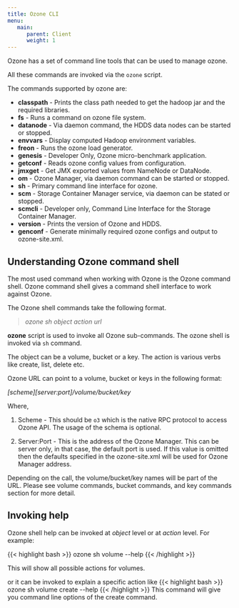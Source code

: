 ```yaml
---
title: Ozone CLI
menu:
   main:
      parent: Client
      weight: 1
---
```

<!---
  Licensed to the Apache Software Foundation (ASF) under one or more
  contributor license agreements.  See the NOTICE file distributed with
  this work for additional information regarding copyright ownership.
  The ASF licenses this file to You under the Apache License, Version 2.0
  (the "License"); you may not use this file except in compliance with
  the License.  You may obtain a copy of the License at

      http://www.apache.org/licenses/LICENSE-2.0

  Unless required by applicable law or agreed to in writing, software
  distributed under the License is distributed on an "AS IS" BASIS,
  WITHOUT WARRANTIES OR CONDITIONS OF ANY KIND, either express or implied.
  See the License for the specific language governing permissions and
  limitations under the License.
-->

Ozone has a set of command line tools that can be used to manage ozone.

All these commands are invoked via the ```ozone``` script.

The commands supported by ozone are:

   * **classpath** - Prints the class path needed to get the hadoop jar and the
    required libraries.
   * **fs** - Runs a command on ozone file system.
   * **datanode** - Via daemon command, the HDDS data nodes can be started or
   stopped.
   * **envvars** - Display computed Hadoop environment variables.
   * **freon** -  Runs the ozone load generator.
   * **genesis**  - Developer Only, Ozone micro-benchmark application.
   * **getconf** -  Reads ozone config values from configuration.
   * **jmxget**  - Get JMX exported values from NameNode or DataNode.
   * **om** -   Ozone Manager, via daemon command can be started or stopped.
   * **sh** -  Primary command line interface for ozone.
   * **scm** -  Storage Container Manager service, via daemon can be
   stated or stopped.
   * **scmcli** -  Developer only, Command Line Interface for the Storage
   Container Manager.
   * **version** - Prints the version of Ozone and HDDS.
   * **genconf** -  Generate minimally required ozone configs and output to
   ozone-site.xml.

## Understanding Ozone command shell
The most used command when working with Ozone is the Ozone command shell.
Ozone command shell gives a command shell interface to work against
Ozone.

The Ozone shell commands take the following format.

> _ozone sh object action url_

**ozone** script is used to invoke all Ozone sub-commands. The ozone shell is
invoked via ```sh``` command.

The object can be a volume, bucket or a key. The action is various verbs like
 create, list, delete etc.


Ozone URL can point to a volume, bucket or keys in the following format:

_\[scheme\]\[server:port\]/volume/bucket/key_


Where,

1. Scheme - This should be `o3` which is the native RPC protocol to access 
  Ozone API. The usage of the schema is optional.

2. Server:Port - This is the address of the Ozone Manager. This can be server
 only, in that case, the default port is used. If this value is omitted
then the defaults specified in the ozone-site.xml will be used for Ozone
Manager address.

Depending on the call, the volume/bucket/key names will be part of the URL.
Please see volume commands, bucket commands, and key commands section for more
detail.

## Invoking help

Ozone shell help can be invoked at _object_ level or at _action_ level.
For example:

{{< highlight bash >}}
ozone sh volume --help
{{< /highlight >}}

This will show all possible actions for volumes.

or it can be invoked to explain a specific action like
{{< highlight bash >}}
ozone sh volume create --help
{{< /highlight >}}
This command will give you command line options of the create command.
